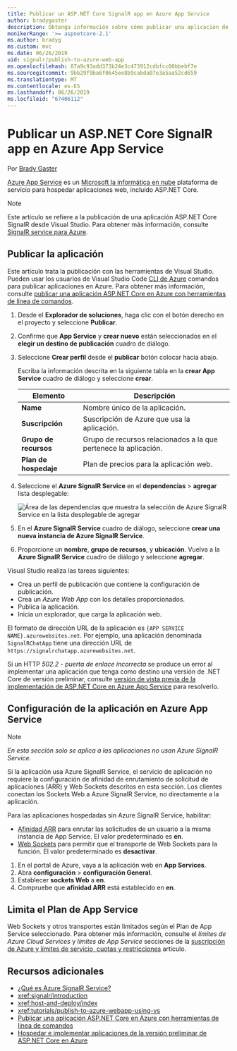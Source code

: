 ```yaml
---
title: Publicar un ASP.NET Core SignalR app en Azure App Service
author: bradygaster
description: Obtenga información sobre cómo publicar una aplicación de ASP.NET Core SignalR en Azure App Service.
monikerRange: '>= aspnetcore-2.1'
ms.author: bradyg
ms.custom: mvc
ms.date: 06/26/2019
uid: signalr/publish-to-azure-web-app
ms.openlocfilehash: 87a9c93add373b24e3c473912cdbfcc00bbebf7e
ms.sourcegitcommit: 9bb29f9ba6f0645ee8b9cabda07e3a5aa52cd659
ms.translationtype: MT
ms.contentlocale: es-ES
ms.lasthandoff: 06/26/2019
ms.locfileid: "67406112"
---
```

# <a name="publish-an-aspnet-core-signalr-app-to-azure-app-service"></a>Publicar un ASP.NET Core SignalR app en Azure App Service

Por [Brady Gaster](https://twitter.com/bradygaster)

[Azure App Service](/azure/app-service/app-service-web-overview) es un [Microsoft la informática en nube](https://azure.microsoft.com/) plataforma de servicio para hospedar aplicaciones web, incluido ASP.NET Core.

> [!NOTE]
> Este artículo se refiere a la publicación de una aplicación ASP.NET Core SignalR desde Visual Studio. Para obtener más información, consulte [SignalR service para Azure](https://azure.microsoft.com/services/signalr-service).

## <a name="publish-the-app"></a>Publicar la aplicación

Este artículo trata la publicación con las herramientas de Visual Studio. Pueden usar los usuarios de Visual Studio Code [CLI de Azure](/cli/azure) comandos para publicar aplicaciones en Azure. Para obtener más información, consulte [publicar una aplicación ASP.NET Core en Azure con herramientas de línea de comandos](/azure/app-service/app-service-web-get-started-dotnet).

1. Desde el **Explorador de soluciones**, haga clic con el botón derecho en el proyecto y seleccione **Publicar**.

1. Confirme que **App Service** y **crear nuevo** están seleccionados en el **elegir un destino de publicación** cuadro de diálogo.

1. Seleccione **Crear perfil** desde el **publicar** botón colocar hacia abajo.

   Escriba la información descrita en la siguiente tabla en la **crear App Service** cuadro de diálogo y seleccione **crear**.

   | Elemento               | Descripción |
   | ------------------ | ----------- |
   | **Name**           | Nombre único de la aplicación. |
   | **Suscripción**   | Suscripción de Azure que usa la aplicación. |
   | **Grupo de recursos** | Grupo de recursos relacionados a la que pertenece la aplicación. |
   | **Plan de hospedaje**   | Plan de precios para la aplicación web. |

1. Seleccione el **Azure SignalR Service** en el **dependencias** > **agregar** lista desplegable:

   ![Área de las dependencias que muestra la selección de Azure SignalR Service en la lista desplegable de agregar](publish-to-azure-web-app/_static/signalr-service-dependency.png)

1. En el **Azure SignalR Service** cuadro de diálogo, seleccione **crear una nueva instancia de Azure SignalR Service**.

1. Proporcione un **nombre**, **grupo de recursos**, y **ubicación**. Vuelva a la **Azure SignalR Service** cuadro de diálogo y seleccione **agregar**.

Visual Studio realiza las tareas siguientes:

* Crea un perfil de publicación que contiene la configuración de publicación.
* Crea un *Azure Web App* con los detalles proporcionados.
* Publica la aplicación.
* Inicia un explorador, que carga la aplicación web.

El formato de dirección URL de la aplicación es `{APP SERVICE NAME}.azurewebsites.net`. Por ejemplo, una aplicación denominada `SignalRChatApp` tiene una dirección URL de `https://signalrchatapp.azurewebsites.net`.

Si un HTTP *502.2 - puerta de enlace incorrecta* se produce un error al implementar una aplicación que tenga como destino una versión de .NET Core de versión preliminar, consulte [versión de vista previa de la implementación de ASP.NET Core en Azure App Service](xref:host-and-deploy/azure-apps/index#deploy-aspnet-core-preview-release-to-azure-app-service) para resolverlo.

## <a name="configure-the-app-in-azure-app-service"></a>Configuración de la aplicación en Azure App Service

> [!NOTE]
> *En esta sección solo se aplica a las aplicaciones no usan Azure SignalR Service.*
>
> Si la aplicación usa Azure SignalR Service, el servicio de aplicación no requiere la configuración de afinidad de enrutamiento de solicitud de aplicaciones (ARR) y Web Sockets descritos en esta sección. Los clientes conectan los Sockets Web a Azure SignalR Service, no directamente a la aplicación.

Para las aplicaciones hospedadas sin Azure SignalR Service, habilitar:

* [Afinidad ARR](https://azure.github.io/AppService/2016/05/16/Disable-Session-affinity-cookie-(ARR-cookie)-for-Azure-web-apps.html) para enrutar las solicitudes de un usuario a la misma instancia de App Service. El valor predeterminado es **en**.
* [Web Sockets](xref:fundamentals/websockets) para permitir que el transporte de Web Sockets para la función. El valor predeterminado es **desactivar**.

1. En el portal de Azure, vaya a la aplicación web en **App Services**.
1. Abra **configuración** > **configuración General**.
1. Establecer **sockets Web** a **en**.
1. Compruebe que **afinidad ARR** está establecido en **en**.

## <a name="app-service-plan-limits"></a>Limita el Plan de App Service

Web Sockets y otros transportes están limitados según el Plan de App Service seleccionado. Para obtener más información, consulte el *límites de Azure Cloud Services* y *límites de App Service* secciones de la [suscripción de Azure y límites de servicio, cuotas y restricciones](/azure/azure-subscription-service-limits#app-service-limits) artículo.

## <a name="additional-resources"></a>Recursos adicionales

* [¿Qué es Azure SignalR Service?](/azure/azure-signalr/signalr-overview)
* <xref:signalr/introduction>
* <xref:host-and-deploy/index>
* <xref:tutorials/publish-to-azure-webapp-using-vs>
* [Publicar una aplicación ASP.NET Core en Azure con herramientas de línea de comandos](/azure/app-service/app-service-web-get-started-dotnet)
* [Hospedar e implementar aplicaciones de la versión preliminar de ASP.NET Core en Azure](xref:host-and-deploy/azure-apps/index#deploy-aspnet-core-preview-release-to-azure-app-service)
